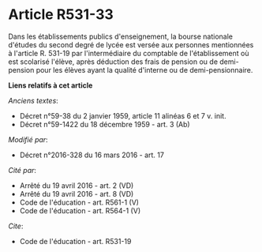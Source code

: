 # Article R531-33

Dans les établissements publics d'enseignement, la bourse nationale d'études du second degré de lycée est versée aux
personnes mentionnées à l'article R. 531-19 par l'intermédiaire du comptable de l'établissement où est scolarisé l'élève,
après déduction des frais de pension ou de demi-pension pour les élèves ayant la qualité d'interne ou de demi-pensionnaire.

**Liens relatifs à cet article**

_Anciens textes_:

  - Décret n°59-38 du 2 janvier 1959, article 11 alinéas 6 et 7 v. init.
  - Décret n°59-1422  du 18 décembre 1959 - art. 3 (Ab)

_Modifié par_:

  - Décret n°2016-328 du 16 mars 2016 - art. 17

_Cité par_:

  - Arrêté du 19 avril 2016 - art. 2 (VD)
  - Arrêté du 19 avril 2016 - art. 8 (VD)
  - Code de l'éducation - art. R561-1 (V)
  - Code de l'éducation - art. R564-1 (V)

_Cite_:

  - Code de l'éducation - art. R531-19

